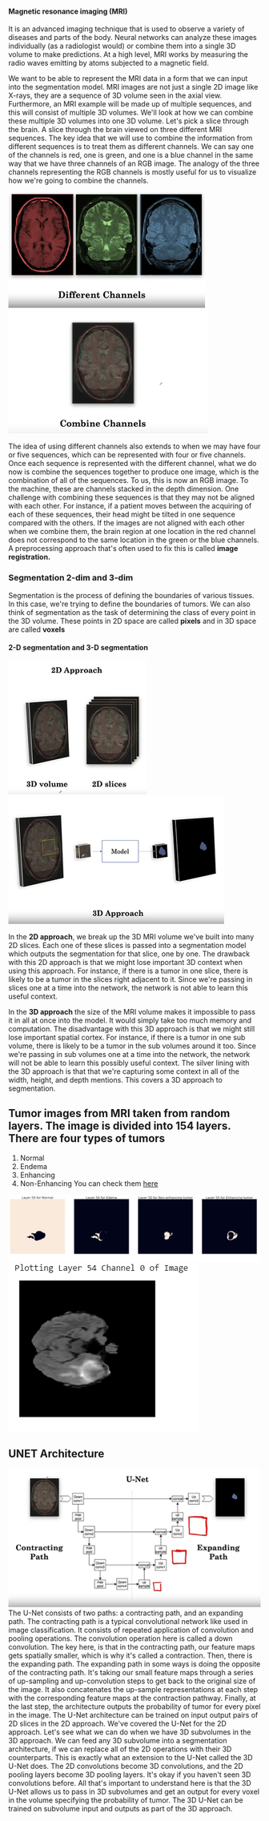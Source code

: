#### Magnetic resonance imaging (MRI) 

It is an advanced imaging technique that is used to observe a variety of diseases and parts of the body.
Neural networks can analyze these images individually (as a radiologist would) or combine them into a single 3D volume to make predictions.
At a high level, MRI works by measuring the radio waves emitting by atoms subjected to a magnetic field.

We want to be able to represent the MRI data in a form that we can input into the segmentation model. MRI images are not just a single 2D image like X-rays, they are a sequence of 3D volume seen in the axial view. Furthermore, an MRI example will be made up of multiple sequences, and this will consist of multiple 3D volumes. We'll look at how we can combine these multiple 3D volumes into one 3D volume. Let's pick a slice through the brain. A slice through the brain viewed on three different MRI sequences. The key idea that we will use to combine the information from different sequences is to treat them as different channels. We can say one of the channels is red, one is green, and one is a blue channel in the same way that we have three channels of an RGB image. The analogy of the three channels representing the RGB channels is mostly useful for us to visualize how we're going to combine the channels. 

![Channels](https://github.com/lopeselio/Brain-Tumor-Image-Segmentation-For-Magnetic-Resonance-Imaging/blob/master/Channels.PNG) ![Combined](https://github.com/lopeselio/Brain-Tumor-Image-Segmentation-For-Magnetic-Resonance-Imaging/blob/master/Combined.PNG)

The idea of using different channels also extends to when we may have four or five sequences, which can be represented with four or five channels. Once each sequence is represented with the different channel, what we do now is combine the sequences together to produce one image, which is the combination of all of the sequences. To us, this is now an RGB image. To the machine, these are channels stacked in the depth dimension. One challenge with combining these sequences is that they may not be aligned with each other. For instance, if a patient moves between the acquiring of each of these sequences, their head might be tilted in one sequence compared with the others. If the images are not aligned with each other when we combine them, the brain region at one location in the red channel does not correspond to the same location in the green or the blue channels. A preprocessing approach that's often used to fix this is called **image registration.** 

### Segmentation 2-dim and 3-dim
Segmentation is the process of defining the boundaries of various tissues. In this case, we're trying to define the boundaries of tumors. We can also think of segmentation as the task of determining the class of every point in the 3D volume. These points in 2D space are called **pixels** and in 3D space are called **voxels**

#### 2-D segmentation and 3-D segmentation
![2d](https://github.com/lopeselio/Brain-Tumor-Image-Segmentation-For-Magnetic-Resonance-Imaging/blob/master/2Dapproach.PNG)     ![3D](https://github.com/lopeselio/Brain-Tumor-Image-Segmentation-For-Magnetic-Resonance-Imaging/blob/master/3Dapproach.PNG)

In the **2D approach**, we break up the 3D MRI volume we've built into many 2D slices. Each one of these slices is passed into a segmentation model which outputs the segmentation for that slice, one by one. The drawback with this 2D approach is that we might lose important 3D context when using this approach. For instance, if there is a tumor in one slice, there is likely to be a tumor in the slices right adjacent to it. Since we're passing in slices one at a time into the network, the network is not able to learn this useful context.

In the **3D approach** the size of the MRI volume makes it impossible to pass it in all at once into the model. It would simply take too much memory and computation.  The disadvantage with this 3D approach is that we might still lose important spatial cortex. For instance, if there is a tumor in one sub volume, there is likely to be a tumor in the sub volumes around it too. Since we're passing in sub volumes one at a time into the network, the network will not be able to learn this possibly useful context. The silver lining with the 3D approach is that that we're capturing some context in all of the width, height, and depth mentions. This covers a 3D approach to segmentation.

## Tumor images from MRI taken from random layers. The image is divided into 154 layers. There are four types of tumors
1. Normal
2. Endema
3. Enhancing 
4. Non-Enhancing
You can check them [here](https://github.com/lopeselio/Brain-Tumor-Image-Segmentation-For-Magnetic-Resonance-Imaging/blob/master/analysing%20the%203D%20MRI.ipynb)

![1](https://github.com/lopeselio/Brain-Tumor-Image-Segmentation-For-Magnetic-Resonance-Imaging/blob/master/layer%2050%204%20types.PNG)    ![2](https://github.com/lopeselio/Brain-Tumor-Image-Segmentation-For-Magnetic-Resonance-Imaging/blob/master/layer%2054.PNG)

## UNET Architecture 
![2](https://github.com/lopeselio/Brain-Tumor-Image-Segmentation-For-Magnetic-Resonance-Imaging/blob/master/Unet.PNG)
 The U-Net consists of two paths: a contracting path, and an expanding path. The contracting path is a typical convolutional network like used in image classification. It consists of repeated application of convolution and pooling operations. The convolution operation here is called a down convolution. The key here, is that in the contracting path, our feature maps gets spatially smaller, which is why it's called a contraction. Then, there is the expanding path. The expanding path in some ways is doing the opposite of the contracting path. It's taking our small feature maps through a series of up-sampling and up-convolution steps to get back to the original size of the image. It also concatenates the up-sample representations at each step with the corresponding feature maps at the contraction pathway. Finally, at the last step, the architecture outputs the probability of tumor for every pixel in the image. The U-Net architecture can be trained on input output pairs of 2D slices in the 2D approach. We've covered the U-Net for the 2D approach. Let's see what we can do when we have 3D subvolumes in the 3D approach. We can feed any 3D subvolume into a segmentation architecture, if we can replace all of the 2D operations with their 3D counterparts. This is exactly what an extension to the U-Net called the 3D U-Net does. The 2D convolutions become 3D convolutions, and the 2D pooling layers become 3D pooling layers. It's okay if you haven't seen 3D convolutions before. All that's important to understand here is that the 3D U-Net allows us to pass in 3D subvolumes and get an output for every voxel in the volume specifying the probability of tumor. The 3D U-Net can be trained on subvolume input and outputs as part of the 3D approach.
